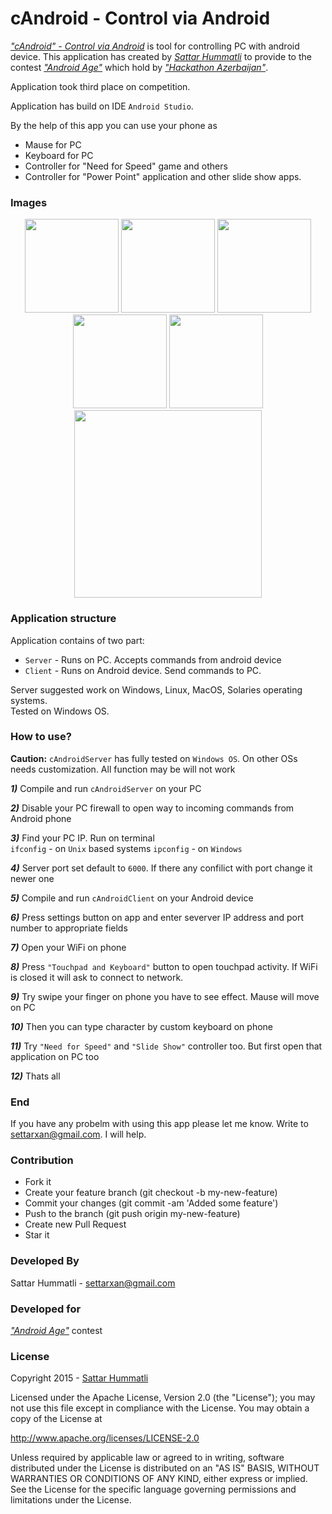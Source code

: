 # cAndroid - Control via Android

[*"cAndroid" - Control via Android*](https://github.com/hummatli/cAndroid) is tool for controlling PC with android device.
This application has created by [*Sattar Hummatli*](https://www.linkedin.com/in/hummatli) to provide to the contest [*"Android Age"*](http://androidage.hackathonazerbaijan.org) which hold by [*"Hackathon Azerbaijan"*](http://hackathonazerbaijan.org).  

Application took third place on competition.

Application has build on IDE `Android Studio`.

By the help of this app you can use your phone as  
* Mause for PC  
* Keyboard for PC  
* Controller for "Need for Speed" game and others  
* Controller for "Power Point" application and other slide show apps.

### Images
<p align="center">
<img src="https://raw.githubusercontent.com/hummatli/cAndroid/master/imgs/screenshots/act_main.png" width="150px"/>
<img src="https://raw.githubusercontent.com/hummatli/cAndroid/master/imgs/screenshots/act_touchpad_keyboard.png" width="150px"/>
<img src="https://raw.githubusercontent.com/hummatli/cAndroid/master/imgs/screenshots/act_settings.png" width="150px"/>
<img src="https://raw.githubusercontent.com/hummatli/cAndroid/master/imgs/screenshots/act_about.png" width="150px"/>
<img src="https://raw.githubusercontent.com/hummatli/cAndroid/master/imgs/screenshots/act_slide_show.png" width="150px"/>  
<img src="https://raw.githubusercontent.com/hummatli/cAndroid/master/imgs/screenshots/act_need_for_speed.png" width="300px"/>
</p>

### Application structure
Application contains of two part: 
* `Server` - Runs on PC. Accepts commands from android device
* `Client` - Runs on Android device. Send commands to PC.

Server suggested work on Windows, Linux, MacOS, Solaries operating systems.  
Tested on Windows OS.
  
### How to use?
**Caution:** `cAndroidServer` has fully tested on `Windows OS`. On other OSs needs customization. All function may be will not work

***1)*** Compile and run `cAndroidServer` on your PC

***2)*** Disable your PC firewall to open way to incoming commands from Android phone

***3)*** Find your PC IP. Run on terminal  
`ifconfig` - on `Unix` based systems
`ipconfig` - on `Windows`

***4)*** Server port set default to `6000`. If there any confilict with port change it newer one

***5)*** Compile and run `cAndroidClient` on your Android device

***6)*** Press settings button on app and enter severver IP address and port number to appropriate fields

***7)*** Open your WiFi on phone

***8)*** Press `"Touchpad and Keyboard"` button to open touchpad activity. If WiFi is closed it will ask to connect to network.

***9)*** Try swipe your finger on phone you have to see effect. Mause will move on PC

***10)*** Then you can type character by custom keyboard on phone

***11)*** Try `"Need for Speed"` and `"Slide Show"` controller too. But first open that application on PC too

***12)*** Thats all

### End
If you have any probelm with using this app please let me know. Write to settarxan@gmail.com. I will help.

### Contribution
* Fork it
* Create your feature branch (git checkout -b my-new-feature)
* Commit your changes (git commit -am 'Added some feature')
* Push to the branch (git push origin my-new-feature)
* Create new Pull Request
* Star it

### Developed By
Sattar Hummatli - settarxan@gmail.com

### Developed for
[*"Android Age"*](http://androidage.hackathonazerbaijan.org) contest

### License
Copyright 2015  - <a href="https://www.linkedin.com/in/hummatli">Sattar Hummatli</a>   

Licensed under the Apache License, Version 2.0 (the "License");
you may not use this file except in compliance with the License.
You may obtain a copy of the License at

   http://www.apache.org/licenses/LICENSE-2.0

Unless required by applicable law or agreed to in writing, software
distributed under the License is distributed on an "AS IS" BASIS,
WITHOUT WARRANTIES OR CONDITIONS OF ANY KIND, either express or implied.
See the License for the specific language governing permissions and
limitations under the License.

